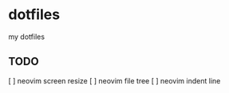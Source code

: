 # dotfiles
my dotfiles

## TODO

[ ] neovim screen resize 
[ ] neovim file tree
[ ] neovim indent line
